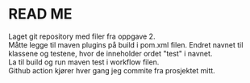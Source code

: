 # READ ME

Laget git repository med filer fra oppgave 2. \
Måtte legge til maven plugins på build i pom.xml filen. Endret navnet til klassene og testene, hvor de inneholder ordet "test" i navnet. \
La til build og run maven test i workflow filen. \
Github action kjører hver gang jeg commite fra prosjektet mitt. 
